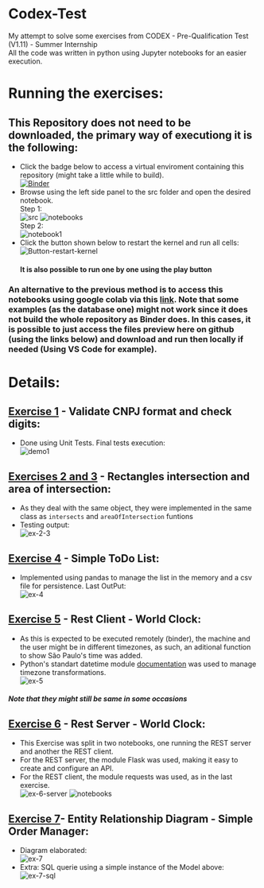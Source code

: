 # Codex-Test
My attempt to solve some exercises from CODEX - Pre-Qualification Test (V1.11) - Summer Internship    
All the code was written in python using Jupyter notebooks for an easier execution.   
# Running the exercises:

## This Repository does not need to be downloaded, the primary way of executiong it is the following:
- Click the badge below to access a virtual enviroment containing this repository (might take a little while to build).   
    [![Binder](https://mybinder.org/badge_logo.svg)](https://mybinder.org/v2/gh/ahendler/Codex-Test/main)
- Browse using the left side panel to the src folder and open the desired notebook.      
Step 1:     
 ![src](assets/instructions2.png) ![notebooks](assets/instructions3.png)    
Step 2:      
    ![notebook1](assets/instructions4.png)
- Click the button shown below to restart the kernel and run all cells:   
    ![Button-restart-kernel](assets/instructions1.png)    
    ####  It is also possible to run one by one using the play button

### An alternative to the previous method is to access this notebooks using google colab via this [link](https://colab.research.google.com/github/ahendler/Codex-Test). Note that some examples (as the database one) might not work since it does not build the whole repository as Binder does. In this cases, it is possible to just access the files preview here on github (using the links below) and download and run then locally if needed (Using VS Code for example).
    
# Details:
## [Exercise 1](src/Exercise-1/Exercise-1.ipynb) - Validate CNPJ format and check digits:
- Done using Unit Tests. Final tests execution:   
![demo1](assets/demo.gif)

## [Exercises 2 and 3](src/Exercise-2-and-3/Exercise-2-and-3.ipynb) - Rectangles intersection and area of intersection:
- As they deal with the same object, they were implemented in the same class as ```intersects``` and ```areaOfIntersection``` funtions
- Testing output:    
![ex-2-3](assets/ex-2-3.png)

## [Exercise 4](src/Exercise-4/Exercise-4.ipynb) - Simple ToDo List:
- Implemented using pandas to manage the list in the memory and a csv file for persistence. Last OutPut:  
![ex-4](assets/ex-4.png)

## [Exercise 5](src/Exercise-5/Exercise-5.ipynb) - Rest Client - World Clock:
- As this is expected to be executed remotely (binder), the machine and the user might be in different timezones, as such, an aditional function to show São Paulo's time was added. 
- Python's standart datetime module [documentation](https://docs.python.org/3/library/datetime.html) was used to manage timezone transformations.    
![ex-5](assets/ex-5.png)    
##### Note that they might still be same in some occasions

## [Exercise 6](src/Exercise-6/Exercise-6-server.ipynb) - Rest Server - World Clock:
- This Exercise was split in two notebooks, one running the REST server and another the REST client.   
- For the REST server, the module Flask was used, making it easy to create and configure an API.
- For the REST client, the module requests was used, as in the last exercise.        
 ![ex-6-server](assets/ex-6-server.png)  ![notebooks](assets/ex-6-client.png) 

## [Exercise 7](src/Exercise-7/Exercise-7.ipynb)- Entity Relationship Diagram - Simple Order Manager:
- Diagram elaborated:    
![ex-7](assets/ex-7.png)   
- Extra:
SQL querie using a simple instance of the Model above:   
![ex-7-sql](assets/sql.png)    
